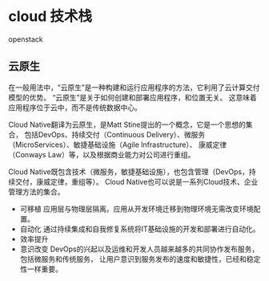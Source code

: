 # cloud 技术栈

openstack

## 云原生
在一般用法中，“云原生”是一种构建和运行应用程序的方法，它利用了云计算交付模型的优势。
“云原生”是关于如何创建和部署应用程序，和位置无关。 这意味着应用程序位于云中，而不是传统数据中心。

Cloud Native翻译为云原生，是Matt Stine提出的一个概念，它是一个思想的集合，
包括DevOps、持续交付（Continuous Delivery）、微服务（MicroServices）、敏捷基础设施（Agile Infrastructure）、
康威定律（Conways Law）等，以及根据商业能力对公司进行重组。

Cloud Native既包含技术（微服务，敏捷基础设施），也包含管理（DevOps，持续交付，康威定律，重组等）。
Cloud Native也可以说是一系列Cloud技术、企业管理方法的集合。

- 可移植 应用层与物理层隔离。应用从开发环境迁移到物理环境无需改变环境配置。
- 自动化 通过持续集成和自我修复系统将IT基础设施的开发和部署进行自动化。
- 效率提升
- 意识改变 DevOps的兴起以及运维和开发人员越来越多的共同协作发布服务，包括微服务和传统服务，
  让用户意识到服务发布的速度和敏捷性，已经和稳定性一样重要。